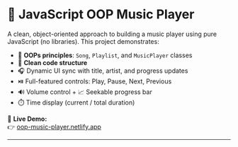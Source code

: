 # 🎵 JavaScript OOP Music Player

A clean, object-oriented approach to building a music player using pure JavaScript (no libraries). This project demonstrates:

- 🔁 **OOPs principles**: `Song`, `Playlist`, and `MusicPlayer` classes
- 🧠 **Clean code structure** 
- 🎧 Dynamic UI sync with title, artist, and progress updates
- ⏯️ Full-featured controls: Play, Pause, Next, Previous
- 🔊 Volume control + 📈 Seekable progress bar
- ⏱️ Time display (current / total duration)

🔗 **Live Demo:**  
👉 [oop-music-player.netlify.app](https://oop-music-player.netlify.app/)

---
